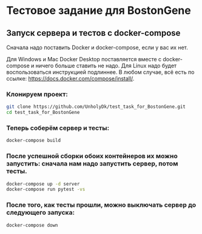 # Тестовое задание для BostonGene

## Запуск сервера и тестов с docker-compose

Сначала надо поставить Docker и docker-compose, если у вас их нет.

Для Windows и Mac Docker Desktop поставляется вместе с docker-compose и ничего больше ставить не надо. Для Linux надо будет воспользоваться инструкцией подлиннее. В любом случае, всё есть по ссылке: https://docs.docker.com/compose/install/.

### Клонируем проект:
```bash
git clone https://github.com/UnholyDk/test_task_for_BostonGene.git
cd test_task_for_BostonGene
```

### Теперь соберём сервер и тесты:
```bash
docker-compose build
```

### После успешной сборки обоих контейнеров их можно запустить: сначала нам надо запустить сервер, потом тесты.

```bash
docker-compose up -d server
docker-compose run pytest -vs
```

### После того, как тесты прошли, можно выключать сервер до следующего запуска:
```bash
docker-compose down
```

